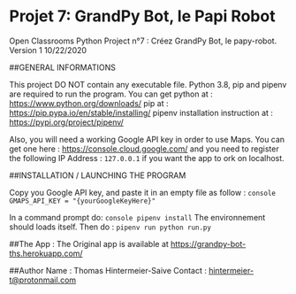# Projet 7: GrandPy Bot, le Papi Robot
Open Classrooms Python Project n°7 : Créez GrandPy Bot, le papy-robot.
Version 1 10/22/2020


##GENERAL INFORMATIONS

This project DO NOT contain any executable file.
Python 3.8, pip and pipenv are required to run the program.
You can get python at : https://www.python.org/downloads/
            pip at : https://pip.pypa.io/en/stable/installing/
            pipenv installation instruction at : https://pypi.org/project/pipenv/

Also, you will need a working Google API key in order to use Maps. You can get
one here : https://console.cloud.google.com/ and you need to register the
following IP Address : ``127.0.0.1`` if you want the app to ork on localhost.

##INSTALLATION / LAUNCHING THE PROGRAM

Copy you Google API key, and paste it in an empty file as follow :
``console
GMAPS_API_KEY = "{yourGoogleKeyHere}"``

In a command prompt do:
``console
pipenv install``
The environnement should loads itself. Then do :
``pipenv run python run.py``

##The App :
The Original app is available at https://grandpy-bot-ths.herokuapp.com/

##Author
Name : Thomas Hintermeier-Saive
Contact : hintermeier-t@protonmail.com
